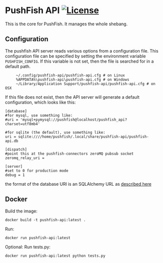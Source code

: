PushFish API [![License](http://img.shields.io/badge/license-BSD-blue.svg?style=flat)](/LICENSE)
==================
This is the core for PushFish. It manages the whole shebang. 


## Configuration
The pushfish API server reads various options from a configuration file. This configuration file can be specified by setting the environment variable `PUSHFISH_CONFIG`. If this variable is not set, then the file is searched for in a default path.

```
     ~/.config/pushfish-api/pushfish-api.cfg # on Linux 
     %APPDATA%\pushfish-api\pushfish-api.cfg # on Windows
     ~/Library/Application Support/pushfish-api/pushfish-api.cfg # on OSX
```

If this file does not exist, then the API server will generate a default configuration, which looks like this:

```
[database]
#for mysql, use something like:
#uri = 'mysql+pymysql://pushfish@localhost/pushfish_api?charset=utf8mb4'

#for sqlite (the default), use something like:
uri = sqlite:////home/pushfish/.local/share/pushfish-api/pushfish-api.db

[dispatch]
#point this at the pushfish-connectors zeroMQ pubsub socket
zeromq_relay_uri = 

[server]
#set to 0 for production mode
debug = 1

```

the format of the database URI is an SQLAlchemy URL as [described here](http://docs.sqlalchemy.org/en/latest/core/engines.html)

Docker
------------------
Build the image:

```
docker build -t pushfish-api:latest .
```

Run:

```
docker run pushfish-api:latest 
```

Optional: Run tests.py:

```
docker run pushfish-api:latest python tests.py
```
